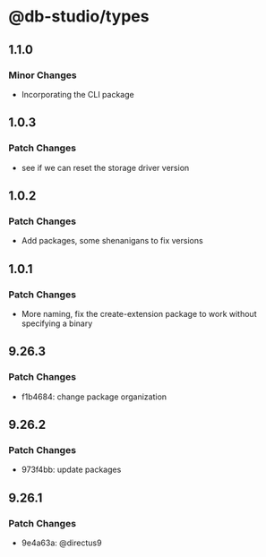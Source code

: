 # @db-studio/types

## 1.1.0

### Minor Changes

- Incorporating the CLI package

## 1.0.3

### Patch Changes

- see if we can reset the storage driver version

## 1.0.2

### Patch Changes

- Add packages, some shenanigans to fix versions

## 1.0.1

### Patch Changes

- More naming, fix the create-extension package to work without specifying a binary

## 9.26.3

### Patch Changes

- f1b4684: change package organization

## 9.26.2

### Patch Changes

- 973f4bb: update packages

## 9.26.1

### Patch Changes

- 9e4a63a: @directus9

